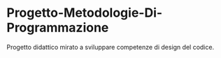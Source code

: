 # Progetto-Metodologie-Di-Programmazione
Progetto didattico mirato a sviluppare competenze di design del codice.
